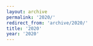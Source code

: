 ```yaml
---
layout: archive
permalink: '2020/'
redirect_from: 'archive/2020/'
title: '2020'
year: '2020'
---
```

